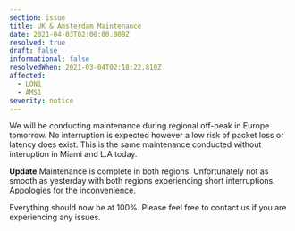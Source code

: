 ```yaml
---
section: issue
title: UK & Amsterdam Maintenance
date: 2021-04-03T02:00:00.000Z
resolved: true
draft: false
informational: false
resolvedWhen: 2021-03-04T02:18:22.810Z
affected:
  - LON1
  - AMS1
severity: notice
---
```

We will be conducting maintenance during regional off-peak in Europe tomorrow. No interruption is expected however a low risk of packet loss or latency does exist. This is the same maintenance conducted without interuption in Miami and L.A today.

**Update**  Maintenance is complete in both regions. Unfortunately not as smooth as yesterday with both regions experiencing short interruptions. Appologies for the inconvenience.

Everything should now be at 100%. Please feel free to contact us if you are experiencing any issues.